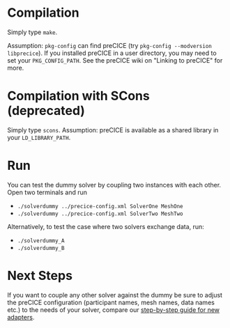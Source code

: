 # Compilation

Simply type `make`.

Assumption: `pkg-config` can find preCICE (try `pkg-config --modversion libprecice`). If you installed preCICE in a user directory, you may need to set your `PKG_CONFIG_PATH`. See the preCICE wiki on "Linking to preCICE" for more.

# Compilation with SCons (deprecated)

Simply type `scons`. Assumption: preCICE is available as a shared library in your `LD_LIBRARY_PATH`.

# Run

You can test the dummy solver by coupling two instances with each other. Open two terminals and run
 * `./solverdummy ../precice-config.xml SolverOne MeshOne`
 * `./solverdummy ../precice-config.xml SolverTwo MeshTwo`

Alternatively, to test the case where two solvers exchange data, run: 
 * `./solverdummy_A`
 * `./solverdummy_B`

# Next Steps

If you want to couple any other solver against the dummy be sure to adjust the preCICE configuration (participant names, mesh names, data names etc.) to the needs of your solver, compare our [step-by-step guide for new adapters](https://github.com/precice/precice/wiki/Adapter-Example).
 
